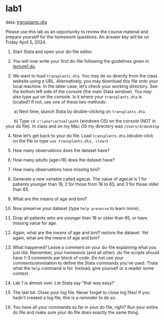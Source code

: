 ﻿# lab1

data: [transplants.dta](https://jhustata.github.io/basic/_downloads/34a8255f06036b44354b3c36c5583d7e/transplants.dta)


Please use this lab as an opportunity to review the course material and prepare yourself for the homework questions. An answer key will be on Friday April 5, 2024.

1. Start Stata and open your do-file editor. 

2. You will now write your first do-file following the guidelines given in [lecture1.do](lecture1.do). 

3. We want to load `transplants.dta`. You may do so directly from the class website using a URL. Alternatively, you may download this file onto your local machine. In the latter case, let’s check your working directory. See the bottom left side of the console (the main Stata window). You may also type `pwd` on the console. Is it where your `transplants.dta` is located? If not, use one of these two methods:

&nbsp;&nbsp;&nbsp;&nbsp;&nbsp;&nbsp; a) Next time, launch Stata by double-clicking on `transplants.dta`.

&nbsp;&nbsp;&nbsp;&nbsp;&nbsp;&nbsp; b) Type `cd c:\your\actual\path` (windows OS) on the console (NOT in your do file). In class and on my Mac OS my directory was `/Users/d/desktop`
    
4. Now let’s get back to your do file. Load `transplants.dta` (double-click on the file or type `use transplants.dta, clear`)

5. How many observations does the dataset have? 

6. How many adults (age>18) does the dataset have?

7. How many observations have missing bmi?


8.  Generate a new variable called agecat. The value of agecat is 1 for patients younger than 18, 2 for those from 18 to 65, and 3 for those older than 65.

9. What are the means of age and bmi?


10. Now preserve your dataset (type `help preserve` to learn more).

11. Drop all patients who are younger than 18 or older than 65, or have missing value for age.

12. Again, what are the means of age and bmi? restore the dataset. Yet again, what are the means of age and bmi?

13. What happened? Leave a comment on your do-file explaining what you just did. Remember, your homework (and all other) .do file scripts should have 1-3 comments per block of code. Do not use your comments/annotation to define the Stata commands you've used. Thats what the `help` command is for. Instead, give yourself or a reader some context.

14. Lab 1 is almost over. Let Stata say "that was easy!"

15. The last bit. Close your log file. Never forget to close log files! If you hadn't created a log file, this is a reminder to do so.  

16. You have all your commands so far in your do file, right? Run your entire do file and make sure your do file does exactly the same thing.




